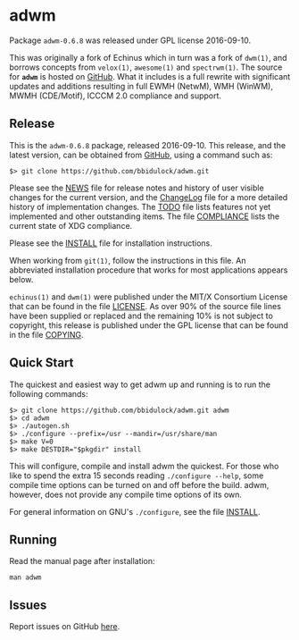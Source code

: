 [adwm -- read me first file.  2016-09-10]: #

adwm
====

Package `adwm-0.6.8` was released under GPL license 2016-09-10.

This was originally a fork of Echinus which in turn was a fork of `dwm(1)`, and
borrows concepts from `velox(1)`, `awesome(1)` and `spectrwm(1)`.  The source
for __`adwm`__ is hosted on [GitHub][1].  What it includes is a full
rewrite with significant updates and additions resulting in full EWMH (NetwM),
WMH (WinWM), MWMH (CDE/Motif), ICCCM 2.0 compliance and support.


Release
-------

This is the `adwm-0.6.8` package, released 2016-09-10.  This release, and
the latest version, can be obtained from [GitHub][1], using a command such as:

    $> git clone https://github.com/bbidulock/adwm.git

Please see the [NEWS][3] file for release notes and history of user visible
changes for the current version, and the [ChangeLog][4] file for a more
detailed history of implementation changes.  The [TODO][5] file lists features
not yet implemented and other outstanding items.  The file [COMPLIANCE][6]
lists the current state of XDG compliance.

Please see the [INSTALL][7] file for installation instructions.

When working from `git(1)`, follow the instructions in this file.  An
abbreviated installation procedure that works for most applications appears
below.

`echinus(1)` and `dwm(1)` were published under the MIT/X Consortium
License that can be found in the file [LICENSE][8].  As over 90% of the source
file lines have been supplied or replaced and the remaining 10% is not subject
to copyright, this release is published under the GPL license that can be found
in the file [COPYING][9].


Quick Start
-----------

The quickest and easiest way to get adwm up and running is to run the
following commands:

    $> git clone https://github.com/bbidulock/adwm.git adwm
    $> cd adwm
    $> ./autogen.sh
    $> ./configure --prefix=/usr --mandir=/usr/share/man
    $> make V=0
    $> make DESTDIR="$pkgdir" install

This will configure, compile and install adwm the quickest.  For those who
like to spend the extra 15 seconds reading `./configure --help`, some compile
time options can be turned on and off before the build.  adwm, however,
does not provide any compile time options of its own.

For general information on GNU's `./configure`, see the file [INSTALL][7].


Running
-------

Read the manual page after installation:

    man adwm


Issues
------

Report issues on GitHub [here][2].



[1]: https://github.com/bbidulock/adwm
[2]: https://github.com/bbidulock/adwm/issues
[3]: NEWS
[4]: ChangeLog
[5]: TODO
[6]: COMPLIANCE
[7]: INSTALL
[8]: LICENSE
[9]: COPYING

[ vim: set ft=markdown sw=4 tw=80 nocin nosi fo+=tcqlorn: ]: #
